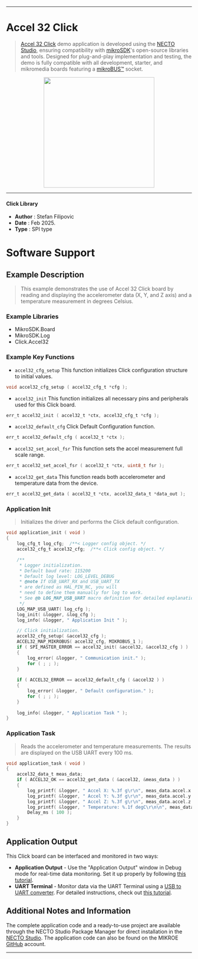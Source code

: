 
---
# Accel 32 Click

> [Accel 32 Click](https://www.mikroe.com/?pid_product=MIKROE-6565) demo application is developed using
the [NECTO Studio](https://www.mikroe.com/necto), ensuring compatibility with [mikroSDK](https://www.mikroe.com/mikrosdk)'s
open-source libraries and tools. Designed for plug-and-play implementation and testing, the demo is fully compatible with
all development, starter, and mikromedia boards featuring a [mikroBUS&trade;](https://www.mikroe.com/mikrobus) socket.

<p align="center">
  <img src="https://www.mikroe.com/?pid_product=MIKROE-6565&image=1" height=300px>
</p>

---

#### Click Library

- **Author**        : Stefan Filipovic
- **Date**          : Feb 2025.
- **Type**          : SPI type

# Software Support

## Example Description

> This example demonstrates the use of Accel 32 Click board by reading and
displaying the accelerometer data (X, Y, and Z axis) and a temperature
measurement in degrees Celsius.

### Example Libraries

- MikroSDK.Board
- MikroSDK.Log
- Click.Accel32

### Example Key Functions

- `accel32_cfg_setup` This function initializes Click configuration structure to initial values.
```c
void accel32_cfg_setup ( accel32_cfg_t *cfg );
```

- `accel32_init` This function initializes all necessary pins and peripherals used for this Click board.
```c
err_t accel32_init ( accel32_t *ctx, accel32_cfg_t *cfg );
```

- `accel32_default_cfg` Click Default Configuration function.
```c
err_t accel32_default_cfg ( accel32_t *ctx );
```

- `accel32_set_accel_fsr` This function sets the accel measurement full scale range.
```c
err_t accel32_set_accel_fsr ( accel32_t *ctx, uint8_t fsr );
```

- `accel32_get_data` This function reads both accelerometer and temperature data from the device.
```c
err_t accel32_get_data ( accel32_t *ctx, accel32_data_t *data_out );
```

### Application Init

> Initializes the driver and performs the Click default configuration.

```c
void application_init ( void )
{
    log_cfg_t log_cfg;  /**< Logger config object. */
    accel32_cfg_t accel32_cfg;  /**< Click config object. */

    /** 
     * Logger initialization.
     * Default baud rate: 115200
     * Default log level: LOG_LEVEL_DEBUG
     * @note If USB_UART_RX and USB_UART_TX 
     * are defined as HAL_PIN_NC, you will 
     * need to define them manually for log to work. 
     * See @b LOG_MAP_USB_UART macro definition for detailed explanation.
     */
    LOG_MAP_USB_UART( log_cfg );
    log_init( &logger, &log_cfg );
    log_info( &logger, " Application Init " );

    // Click initialization.
    accel32_cfg_setup( &accel32_cfg );
    ACCEL32_MAP_MIKROBUS( accel32_cfg, MIKROBUS_1 );
    if ( SPI_MASTER_ERROR == accel32_init( &accel32, &accel32_cfg ) )
    {
        log_error( &logger, " Communication init." );
        for ( ; ; );
    }
    
    if ( ACCEL32_ERROR == accel32_default_cfg ( &accel32 ) )
    {
        log_error( &logger, " Default configuration." );
        for ( ; ; );
    }
    
    log_info( &logger, " Application Task " );
}
```

### Application Task

> Reads the accelerometer and temperature measurements. The results are displayed on the USB UART every 100 ms.

```c
void application_task ( void )
{
    accel32_data_t meas_data;
    if ( ACCEL32_OK == accel32_get_data ( &accel32, &meas_data ) )
    {
        log_printf( &logger, " Accel X: %.3f g\r\n", meas_data.accel.x );
        log_printf( &logger, " Accel Y: %.3f g\r\n", meas_data.accel.y );
        log_printf( &logger, " Accel Z: %.3f g\r\n", meas_data.accel.z );
        log_printf( &logger, " Temperature: %.1f degC\r\n\n", meas_data.temperature );
        Delay_ms ( 100 );
    }
}
```

## Application Output

This Click board can be interfaced and monitored in two ways:
- **Application Output** - Use the "Application Output" window in Debug mode for real-time data monitoring.
Set it up properly by following [this tutorial](https://www.youtube.com/watch?v=ta5yyk1Woy4).
- **UART Terminal** - Monitor data via the UART Terminal using
a [USB to UART converter](https://www.mikroe.com/click/interface/usb?interface*=uart,uart). For detailed instructions,
check out [this tutorial](https://help.mikroe.com/necto/v2/Getting%20Started/Tools/UARTTerminalTool).

## Additional Notes and Information

The complete application code and a ready-to-use project are available through the NECTO Studio Package Manager for 
direct installation in the [NECTO Studio](https://www.mikroe.com/necto). The application code can also be found on
the MIKROE [GitHub](https://github.com/MikroElektronika/mikrosdk_click_v2) account.

---
